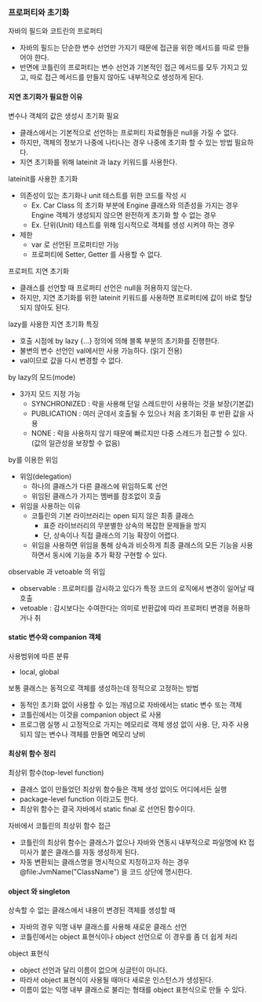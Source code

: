 ### 프로퍼티와 초기화

자바의 필드와 코트린의 프로퍼티
- 자바의 필드는 단순한 변수 선언만 가지기 때문에 접근을 위한 메서드를 따로 만들어야 한다.
- 반면에 코틀린의 프로퍼티는 변수 선언과 기본적인 접근 메서드를 모두 가지고 있고, 따로 접근 메서드를 만들지 않아도 내부적으로 생성하게 된다.

#### 지연 초기화가 필요한 이유

변수나 객체의 값은 생성시 초기화 필요
- 클래스에서는 기본적으로 선언하는 프로퍼티 자료형들은 null을 가질 수 없다.
- 하지만, 객체의 정보가 나중에 나타나는 경우 나중에 초기화 할 수 있는 방법 필요하다.
- 지연 초기화를 위해 lateinit 과 lazy 키워드를 사용한다.

lateinit를 사용한 초기화
- 의존성이 있는 초기화나 unit 테스트를 위한 코드를 작성 시
  - Ex. Car Class 의 초기화 부분에 Engine 클래스와 의존성을 가지는 경우 Engine 객체가 생성되지 않으면 완전하게 초기화 할 수 없는 경우
  - Ex. 단위(Unit) 테스트를 위해 임시적으로 객체를 생성 시켜야 하는 경우
- 제한
  - var 로 선언된 프로퍼티만 가능
  - 프로퍼티에 Setter, Getter 를 사용할 수 없다.
  
프로퍼트 지연 초기화
- 클래스를 선언할 때 프로퍼티 선언은 null을 허용하지 않는다.
- 하지만, 지연 초기화를 위한 lateinit 키워드를 사용하면 프로퍼티에 값이 바로 할당되지 않아도 된다.

lazy를 사용한 지연 초기화 특징
- 호출 시점에 by lazy {...} 정의에 의해 블록 부분의 초기화를 진행한다.
- 불변의 변수 선언인 val에서만 사용 가능하다. (읽기 전용)
- val이므로 값을 다시 변경할 수 없다.

by lazy의 모드(mode)
- 3가지 모드 지정 가능
  - SYNCHRONIZED : 락을 사용해 단일 스레드만이 사용하는 것을 보장(기본값)
  - PUBLICATION : 여러 군데서 호출될 수 있으나 처음 초기화된 후 반환 값을 사용
  - NONE : 락을 사용하지 않기 때문에 빠르지만 다중 스레드가 접근할 수 있다. (값의 일관성을 보장할 수 없음)
  
by를 이용한 위임
- 위임(delegation)
  - 하나의 클래스가 다른 클래스에 위임하도록 선언
  - 위임된 클래스가 가지는 멤버를 참조없이 호출
- 위임을 사용하는 이유
  - 코틀린의 기본 라이브러리는 open 되지 않은 최종 클래스
    - 표준 라이브러리의 무분별한 상속의 복잡한 문제들을 방지
    - 단, 상속이나 직접 클래스의 기능 확장이 어렵다.
  - 위임을 사용하면 위임을 통해 상속과 비슷하게 최종 클래스의 모든 기능을 사용하면서 동시에 기능을 추가 확장 구현할 수 있다.
  
observable 과 vetoable 의 위임
- observable : 프로퍼티를 감시하고 있다가 특정 코드의 로직에서 변경이 일어날 때 호출
- vetoable : 감시보다는 수여한다는 의미로 반환값에 따라 프로퍼티 변경을 허용하거나 취

#### static 변수와 companion 객체

사용범위에 따른 분류
- local, global

보통 클래스는 동적으로 객체를 생성하는데 정적으로 고정하는 방법
- 동적인 초기화 없이 사용할 수 있는 개념으로 자바에서는 static 변수 또는 객체
- 코틀린에서는 이것을 companion object 로 사용
- 프로그램 실행 시 고정적으로 가지는 메모리로 객체 생성 없이 사용. 단, 자주 사용되지 않는 변수나 객체를 만들면 메모리 낭비

#### 최상위 함수 정리

최상위 함수(top-level function)
- 클래스 없이 만들었던 최상위 함수들은 객체 생성 없이도 어디에서든 실행
- package-level function 이라고도 한다.
- 최상위 함수는 결국 자바에서 static final 로 선언된 함수이다.

자바에서 코틀린의 최상위 함수 접근
- 코틀린의 최상위 함수는 클래스가 없으나 자바와 연동시 내부적으로 파일명에 Kt 접미사가 붙은 클래스를 자동 생성하게 된다.
- 자동 변환되는 클래스명을 명시적으로 지정하고자 하는 경우 @file:JvmName("ClassName") 을 코드 상단에 명시한다.

#### object 와 singleton

상속할 수 없는 클래스에서 내용이 변경된 객체를 생성할 때
- 자바의 경우 익명 내부 클래스를 사용해 새로운 클래스 선언
- 코틀린에서는 object 표현식이나 object 선언으로 이 경우를 좀 더 쉽게 처리

object 표현식
- object 선언과 달리 이름이 없으며 싱글턴이 아니다.
- 따라서 object 표현식이 사용될 때마다 새로운 인스턴스가 생성된다.
- 이름이 없는 익명 내부 클래스로 불리는 형태를 object 표현식으로 만들 수 있다.
